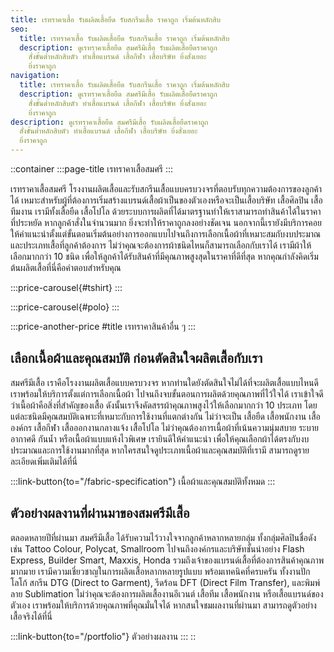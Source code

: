 ```yaml
---
title: เรทราคาเสื้อ รับผลิตเสื้อยืด รับสกรีนเสื้อ ราคาถูก เริ่มต้นหลักสิบ
seo:
  title: เรทราคาเสื้อ รับผลิตเสื้อยืด รับสกรีนเสื้อ ราคาถูก เริ่มต้นหลักสิบ
  description: ดูเรทราคาเสื้อยืด สมศรีมีเสื้อ รับผลิตเสื้อยืดราคาถูก
    สั่งขั้นต่ำหลักสิบตัว ทำเสื้อแบรนด์ เสื้อกีฬา เสื้อบริษัท ยิ่งสั่งเยอะ
    ยิ่งราคาถูก
navigation:
  title: เรทราคาเสื้อ รับผลิตเสื้อยืด รับสกรีนเสื้อ ราคาถูก เริ่มต้นหลักสิบ
  description: ดูเรทราคาเสื้อยืด สมศรีมีเสื้อ รับผลิตเสื้อยืดราคาถูก
    สั่งขั้นต่ำหลักสิบตัว ทำเสื้อแบรนด์ เสื้อกีฬา เสื้อบริษัท ยิ่งสั่งเยอะ
    ยิ่งราคาถูก
description: ดูเรทราคาเสื้อยืด สมศรีมีเสื้อ รับผลิตเสื้อยืดราคาถูก
  สั่งขั้นต่ำหลักสิบตัว ทำเสื้อแบรนด์ เสื้อกีฬา เสื้อบริษัท ยิ่งสั่งเยอะ
  ยิ่งราคาถูก
---
```


::container
  :::page-title
  เรทราคาเสื้อสมศรี
  :::

เรทราคาเสื้อสมศรี โรงงานผลิตเสื้อและรับสกรีนเสื้อแบบครบวงจรที่ตอบรับทุกความต้องการของลูกค้าได้ เหมาะสำหรับผู้ที่ต้องการเริ่มสร้างแบรนด์เสื้อผ้าเป็นของตัวเองหรือจะเป็นเสื้อบริษัท เสื้อศิลปิน เสื้อทีมงาน เรามีทั้งเสื้อยืด เสื้อโปโล ด้วยระบบการผลิตที่ได้มาตรฐานทำให้เราสามารถทำสินค้าได้ในราคาที่ประหยัด หากลูกค้าสั่งในจำนวนมาก ยิ่งจะทำให้ราคาถูกลงอย่างชัดเจน นอกจากนี้เรายังมีบริการคอยให้คำแนะนำตั้งแต่ขั้นตอนเริ่มต้นอย่างการออกแบบไปจนถึงการเลือกเนื้อผ้าที่เหมาะสมกับงบประมาณและประเภทเสื้อที่ลูกค้าต้องการ ไม่ว่าคุณจะต้องการผ้าชนิดไหนก็สามารถเลือกกับเราได้ เรามีผ้าให้เลือกมากกว่า 10 ชนิด เพื่อให้ลูกค้าได้รับสินค้าที่มีคุณภาพสูงสุดในราคาที่ดีที่สุด หากคุณกำลังคิดเริ่มต้นผลิตเสื้อที่นี่คือคำตอบสำหรับคุณ

  :::price-carousel{#tshirt}
  :::

  :::price-carousel{#polo}
  :::

  :::price-another-price
  #title
  เรทราคาสินค้าอื่น ๆ
  :::

## เลือกเนื้อผ้าและคุณสมบัติ ก่อนตัดสินใจผลิตเสื้อกับเรา

สมศรีมีเสื้อ เราคือโรงงานผลิตเสื้อแบบครบวงจร หากท่านใดยังตัดสินใจไม่ได้ที่จะผลิตเสื้อแบบไหนดี เราพร้อมให้บริการตั้งแต่การเลือกเนื้อผ้า ไปจนถึงจบขั้นตอนการผลิตด้วยคุณภาพที่ไว้ใจได้ เราเข้าใจดีว่าเนื้อผ้าคือสิ่งที่สำคัญของเสื้อ ดังนั้นเราจึงคัดสรรผ้าคุณภาพสูงไว้ให้เลือกมากกว่า 10 ประเภท โดยแต่ละชนิดมีคุณสมบัติเฉพาะที่เหมาะกับการใช้งานที่แตกต่างกัน ไม่ว่าจะเป็น เสื้อยืด เสื้อพนักงาน เสื้อองค์กร เสื้อกีฬา เสื้อออกงานกลางแจ้ง เสื้อโปโล ไม่ว่าคุณต้องการเนื้อผ้าที่เน้นความนุ่มสบาย ระบายอากาศดี กันน้ำ หรือเนื้อผ้าแบบแห้งไวพิเศษ เรายินดีให้คำแนะนำ เพื่อให้คุณเลือกผ้าได้ตรงกับงบประมาณและการใช้งานมากที่สุด หากใครสนใจดูประเภทเนื้อผ้าและคุณสมบัติที่เรามี สามารถดูรายละเอียดเพิ่มเติมได้ที่นี่

  :::link-button{to="/fabric-specification"}
  เนื้อผ้าและคุณสมบัติทั้งหมด
  :::

## ตัวอย่างผลงานที่ผ่านมาของสมศรีมีเสื้อ

ตลอดหลายปีที่ผ่านมา สมศรีมีเสื้อ ได้รับความไว้วางใจจากลูกค้าหลากหลายกลุ่ม ทั้งกลุ่มศิลปินชื่อดัง เช่น Tattoo Colour, Polycat, Smallroom ไปจนถึงองค์กรและบริษัทชั้นนำอย่าง Flash Express, Builder Smart, Maxxis, Honda รวมถึงเจ้าของแบรนด์เสื้อที่ต้องการสินค้าคุณภาพมากมาย เรามีความเชี่ยวชาญในการผลิตเสื้อหลากหลายรูปแบบ พร้อมเทคนิคที่ครบครัน ทั้งงานปักโลโก้ สกรีน DTG (Direct to Garment), รีดร้อน DFT (Direct Film Transfer), และพิมพ์ลาย Sublimation ไม่ว่าคุณจะต้องการผลิตเสื้องานอีเวนต์ เสื้อทีม เสื้อพนักงาน หรือเสื้อแบรนด์ของตัวเอง เราพร้อมให้บริการด้วยคุณภาพที่คุณมั่นใจได้ หากสนใจชมผลงานที่ผ่านมา สามารถดูตัวอย่างเสื้อจริงได้ที่นี่

  :::link-button{to="/portfolio"}
  ตัวอย่างผลงาน
  :::
::
